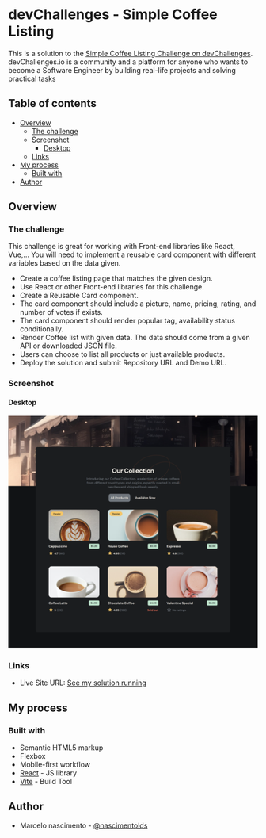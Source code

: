 # devChallenges - Simple Coffee Listing

This is a solution to the [Simple Coffee Listing Challenge on devChallenges](https://devchallenges.io/challenge/simple-coffee-listing). devChallenges.io is a community and a platform for anyone who wants to become a Software Engineer by building real-life projects and solving practical tasks 

## Table of contents

- [Overview](#overview)
  - [The challenge](#the-challenge)
  - [Screenshot](#screenshot)
      - [Desktop](#desktop)
  - [Links](#links)
- [My process](#my-process)
  - [Built with](#built-with)
- [Author](#author)

## Overview

### The challenge

This challenge is great for working with Front-end libraries like React, Vue,... You will need to implement a reusable card component with different variables based on the data given.

- Create a coffee listing page that matches the given design.
- Use React or other Front-end libraries for this challenge.
- Create a Reusable Card component.
- The card component should include a picture, name, pricing, rating, and number of votes if exists.
- The card component should render popular tag, availability status conditionally.
- Render Coffee list with given data. The data should come from a given API or downloaded JSON file.
- Users can choose to list all products or just available products.
- Deploy the solution and submit Repository URL and Demo URL.

### Screenshot

#### Desktop

![](./src/assets/images/screenshot.png)


### Links

- Live Site URL: [See my solution running](https://simple-coffee-listing-psi.vercel.app/)

## My process

### Built with

- Semantic HTML5 markup
- Flexbox
- Mobile-first workflow
- [React](https://reactjs.org/) - JS library
- [Vite](https://vitejs.dev/) - Build Tool

## Author

- Marcelo nascimento - [@nascimentolds](https://www.linkedin.com/in/nascimentolds/)

